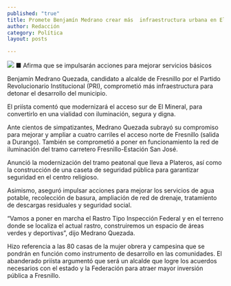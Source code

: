 ```yaml
---
published: "true"
title: Promete Benjamín Medrano crear más  infraestructura urbana en El Mineral
author: Redacción
category: Política
layout: posts

---
```


![](http://i.imgur.com/hGBsJN7m.jpg)
■ Afirma que se impulsarán acciones para mejorar servicios básicos 

Benjamín Medrano Quezada, candidato a alcalde de Fresnillo por el Partido Revolucionario Institucional (PRI), comprometió más infraestructura para detonar el desarrollo del municipio.

El priísta comentó que modernizará el acceso sur de El Mineral, para convertirlo en una vialidad con iluminación, segura y digna.

Ante cientos de simpatizantes, Medrano Quezada subrayó su compromiso para mejorar y ampliar a cuatro carriles el acceso norte de Fresnillo (salida a Durango).
También se comprometió a poner en funcionamiento la red de iluminación del tramo
carretero Fresnillo-Estación San José.

Anunció la modernización del tramo peatonal que lleva a Plateros, así como la construcción de una caseta de seguridad pública para garantizar seguridad en el centro religioso.

Asimismo, aseguró impulsar acciones para mejorar los servicios de agua potable, recolección de basura, ampliación de red de drenaje, tratamiento de descargas residuales y seguridad social.

“Vamos a poner en marcha el Rastro Tipo Inspección Federal y en el terreno donde se localiza el actual rastro, construiremos un espacio de áreas verdes y deportivas”, dijo Medrano Quezada.

Hizo referencia  a las 80 casas de la mujer obrera y campesina que se pondrán en función como instrumento de desarrollo en las comunidades.
El abanderado priísta argumentó que será un alcalde que logre los acuerdos necesarios con el estado y la Federación para atraer mayor inversión pública a Fresnillo.

